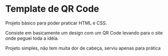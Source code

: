 
# Template de QR Code

Projeto básico para poder praticar HTML e CSS.

Consiste em basicamente um design com um QR Code levando para o site onde peguei toda a idéia.

Projeto simples, não tem muita dor de cabeça, serviu apenas para prática
